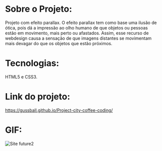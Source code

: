 # Sobre o Projeto:
Projeto com efeito parallax. 
O efeito parallax tem como base uma ilusão de ótica, pois dá a impressão ao olho humano de que objetos ou pessoas estão em movimento, mais perto ou afastados. Assim, esse recurso de webdesign causa a sensação de que imagens distantes se movimentam mais devagar do que os objetos que estão próximos.


# Tecnologias: 
HTML5 e CSS3.


# Link do projeto: 
https://gussball.github.io/Project-city-coffee-coding/


# GIF:
![Site future2](https://user-images.githubusercontent.com/112123706/198177455-7e7a4482-30e9-4701-b733-d0fe3d625a52.gif)

